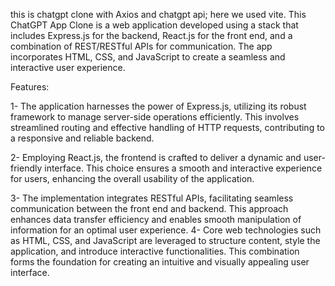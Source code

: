 this is chatgpt clone with Axios and chatgpt api; here we used vite.
This ChatGPT App Clone is a web application developed using a stack that includes Express.js for the backend, React.js for the front end, and a combination of REST/RESTful APIs for communication. The app incorporates HTML, CSS, and JavaScript to create a seamless and interactive user experience.


Features:

1- The application harnesses the power of Express.js, utilizing its robust framework to manage server-side operations efficiently. This involves streamlined routing and effective handling of HTTP requests, contributing to a responsive and reliable backend.

2- Employing React.js, the frontend is crafted to deliver a dynamic and user-friendly interface. This choice ensures a smooth and interactive experience for users, enhancing the overall usability of the application.

3- The implementation integrates RESTful APIs, facilitating seamless communication between the front end and backend. This approach enhances data transfer efficiency and enables smooth manipulation of information for an optimal user experience.
4- Core web technologies such as HTML, CSS, and JavaScript are leveraged to structure content, style the application, and introduce interactive functionalities. This combination forms the foundation for creating an intuitive and visually appealing user interface.

